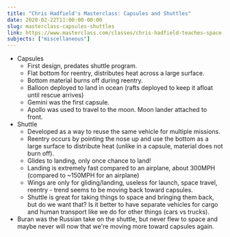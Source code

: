 ```yaml
---
title: "Chris Hadfield's Masterclass: Capsules and Shuttles"
date: 2020-02-22T11:00:00-00:00
slug: masterclass-capsules-shuttles
link: https://www.masterclass.com/classes/chris-hadfield-teaches-space-exploration
subjects: ["miscellaneous"]
---
```


* Capsules
    * First design, predates shuttle program.
    * Flat bottom for reentry, distributes heat across a large surface.
    * Bottom material burns off during reentry.
    * Balloon deployed to land in ocean (rafts deployed to keep it afloat until rescue arrives)
    * Gemini was the first capsule.
    * Apollo was used to travel to the moon. Moon lander attached to front.
* Shuttle
    * Developed as a way to reuse the same vehicle for multiple missions.
    * Reentry occurs by pointing the nose up and use the bottom as a large surface to distribute heat (unlike in a capsule, material does not burn off).
    * Glides to landing, only once chance to land!
    * Landing is extremely fast compared to an airplane, about 300MPH (compared to ~150MPH for an airplane)
    * Wings are only for gliding/landing, useless for launch, space travel, reentry - trend seems to be moving back toward capsules.
    * Shuttle is great for taking things to space and bringing them back, but do we want that? Is it better to have separate vehicles for cargo and human transport like we do for other things (cars vs trucks).
* Buran was the Russian take on the shuttle, but never flew to space and maybe never will now that we're moving more toward capsules again.